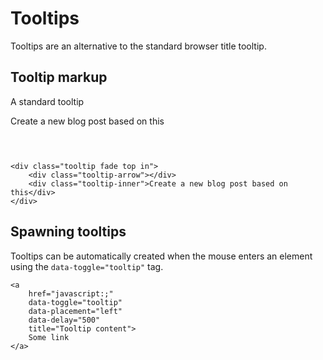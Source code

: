 # Tooltips

Tooltips are an alternative to the standard browser title tooltip.

## Tooltip markup
A standard tooltip

<div class="ui-example" style="height: 60px">
    <div class="tooltip fade top in">
        <div class="tooltip-arrow"></div>
        <div class="tooltip-inner">Create a new blog post based on this</div>
    </div>
</div>

    <div class="tooltip fade top in">
        <div class="tooltip-arrow"></div>
        <div class="tooltip-inner">Create a new blog post based on this</div>
    </div>

## Spawning tooltips
Tooltips can be automatically created when the mouse enters an element using the `data-toggle="tooltip"` tag.

    <a
        href="javascript:;"
        data-toggle="tooltip"
        data-placement="left"
        data-delay="500"
        title="Tooltip content">
        Some link
    </a>